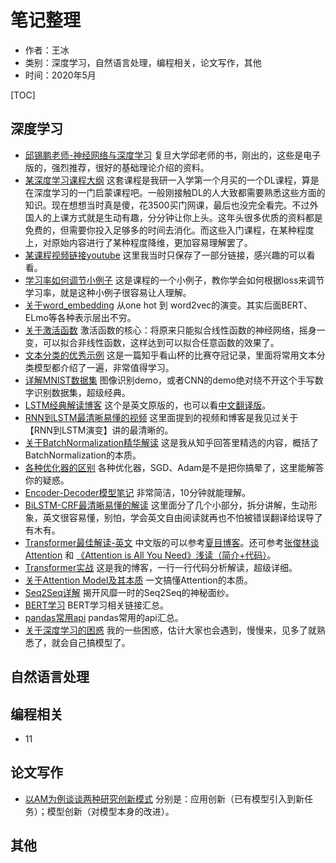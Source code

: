 # 笔记整理

- 作者：王冰
- 类别：深度学习，自然语言处理，编程相关，论文写作，其他
- 时间：2020年5月

[TOC]

## 深度学习

- [邱锡鹏老师-神经网络与深度学习](https://nndl.github.io/)  复旦大学邱老师的书，刚出的，这些是电子版的，强烈推荐，很好的基础理论介绍的资料。
- [某深度学习课程大纲](deeplearning\某深度学习课程大纲.pdf) 这套课程是我研一入学第一个月买的一个DL课程，算是在深度学习的一门启蒙课程吧。一般刚接触DL的人大致都需要熟悉这些方面的知识。现在想想当时真是傻，花3500买门网课，最后也没完全看完。不过外国人的上课方式就是生动有趣，分分钟让你上头。这年头很多优质的资料都是免费的，但需要你投入足够多的时间去消化。而这些入门课程，在某种程度上，对原始内容进行了某种程度降维，更加容易理解罢了。
- [某课程视频链接youtube](deeplearning\某课程视频链接youtube.pdf) 这里我当时只保存了一部分链接，感兴趣的可以看看。
- [学习率如何调节小例子](deeplearning\学习率如何调节小例子.pdf) 这是课程的一个小例子，教你学会如何根据loss来调节学习率，就是这种小例子很容易让人理解。
- [关于word_embedding](https://www.zhihu.com/question/32275069) 从one hot 到 word2vec的演变。其实后面BERT、ELmo等各种表示层出不穷。
- [关于激活函数](https://www.zhihu.com/question/22334626)  激活函数的核心：将原来只能拟合线性函数的神经网络，摇身一变，可以拟合非线性函数，这样达到可以拟合任意函数的效果了。
- [文本分类的优秀示例](https://zhuanlan.zhihu.com/p/28923961) 这是一篇知乎看山杯的比赛夺冠记录，里面将常用文本分类模型都介绍了一遍，非常值得学习。
- [详解MNIST数据集](deeplearning\详解MNIST数据集.pdf) 图像识别demo，或者CNN的demo绝对绕不开这个手写数字识别数据集，超级经典。
- [LSTM经典解读博客](http://colah.github.io/posts/2015-08-Understanding-LSTMs/) 这个是英文原版的，也可以看[中文翻译版](https://blog.csdn.net/qiu931110/article/details/69400501)。
- [RNN到LSTM最清晰易懂的视频](deeplearning\RNN到LSTM最清晰易懂的视频.pdf) 这里面提到的视频和博客是我见过关于【RNN到LSTM演变】讲的最清晰的。
- [关于BatchNormalization精华解读](deeplearning\BatchNormalization.pdf) 这是我从知乎回答里精选的内容，概括了BatchNormalization的本质。
- [各种优化器的区别](deeplearning\各种优化器的区别.pdf) 各种优化器，SGD、Adam是不是把你搞晕了，这里能解答你的疑惑。
- [Encoder-Decoder模型笔记](deeplearning\Encoder-Decoder模型笔记.pdf) 非常简洁，10分钟就能理解。
- [BiLSTM-CRF最清晰易懂的解读](https://github.com/createmomo/CRF-Layer-on-the-Top-of-BiLSTM) 这里面分了几个小部分，拆分讲解，生动形象，英文很容易懂，别怕，学会英文自由阅读就再也不怕被错误翻译给误导了有木有。
- [Transformer最佳解读-英文](https://jalammar.github.io/illustrated-transformer/) 中文版的可以参考[夏目博客](https://blog.csdn.net/qq_41664845/article/details/84969266)。还可参考[张俊林谈Attention](https://blog.csdn.net/malefactor/article/details/78767781) 和 [《Attention is All You Need》浅读（简介+代码）](https://kexue.fm/archives/4765)。
- [Transformer实战]([https://wbbeyourself.github.io/2019/07/22/Transformer%E5%AE%9E%E6%88%98/](https://wbbeyourself.github.io/2019/07/22/Transformer实战/)) 这是我的博客，一行一行代码分析解读，超级详细。
- [关于Attention Model及其本质](https://blog.csdn.net/malefactor/article/details/50550211) 一文搞懂Attention的本质。
- [Seq2Seq详解](https://blog.csdn.net/Jerr__y/article/details/53749693) 揭开风靡一时的Seq2Seq的神秘面纱。
- [BERT学习](deeplearning\BERT学习.pdf) BERT学习相关链接汇总。
- [pandas常用api](deeplearning\pandas常用api.pdf)  pandas常用的api汇总。
- [关于深度学习的困惑](deeplearning\关于深度学习的困惑.pdf) 我的一些困惑，估计大家也会遇到，慢慢来，见多了就熟悉了，就会自己搞模型了。




## 自然语言处理



## 编程相关

- 11

## 论文写作

- [以AM为例谈谈两种研究创新模式](https://blog.csdn.net/malefactor/article/details/50583474) 分别是：应用创新（已有模型引入到新任务）；模型创新（对模型本身的改进）。

## 其他






